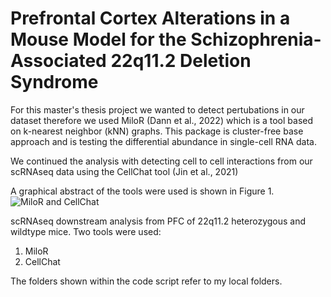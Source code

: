 # Prefrontal Cortex Alterations in a Mouse Model for the Schizophrenia-Associated 22q11.2 Deletion Syndrome

<p> For this master's thesis project we wanted to detect pertubations in our dataset therefore we used MiloR (Dann et al., 2022) which is a tool based on k-nearest neighbor (kNN) graphs. This package is cluster-free base approach and is testing the differential abundance in single-cell RNA data. </p>

<p> We continued the analysis with detecting cell to cell interactions from our scRNAseq data using the CellChat tool (Jin et al., 2021)
 </p> 
 
 A graphical abstract of the tools were used is shown in Figure 1.
 ![MiloR and CellChat](/[https://github.com/zeniazen5/22q11.2/blob/main/2023-05-20%20(2).png] "MiloR and CellChat")


scRNAseq downstream analysis from PFC of 22q11.2 heterozygous and wildtype mice. 
Two tools were used:
1. MiloR 
2. CellChat 



The folders shown within the code script refer to my local folders. 


